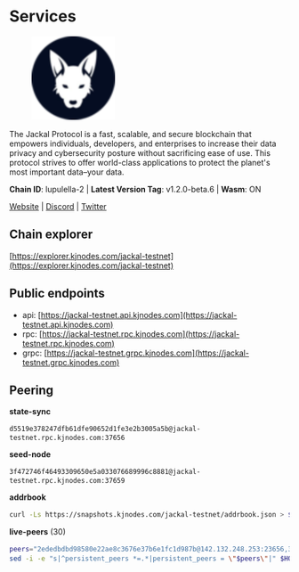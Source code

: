 # Services

<figure><img src="https://raw.githubusercontent.com/kj89/cosmos-images/main/logos/jackal.png" width="150" alt=""><figcaption></figcaption></figure>

The Jackal Protocol is a fast, scalable, and secure blockchain that empowers  individuals, developers, and enterprises to increase their data privacy and  cybersecurity posture without sacrificing ease of use. This protocol strives  to offer world-class applications to protect the planet's most important data–your data.

**Chain ID**: lupulella-2 | **Latest Version Tag**: v1.2.0-beta.6 | **Wasm**: ON

[Website](https://jackalprotocol.com) | [Discord](https://discord.com/invite/5GKym3p6rj) | [Twitter](https://twitter.com/Jackal_Protocol)




## Chain explorer
[https://explorer.kjnodes.com/jackal-testnet](https://explorer.kjnodes.com/jackal-testnet)

## Public endpoints

* api: [https://jackal-testnet.api.kjnodes.com](https://jackal-testnet.api.kjnodes.com)
* rpc: [https://jackal-testnet.rpc.kjnodes.com](https://jackal-testnet.rpc.kjnodes.com)
* grpc: [https://jackal-testnet.grpc.kjnodes.com](https://jackal-testnet.grpc.kjnodes.com)

## Peering

**state-sync**

```text
d5519e378247dfb61dfe90652d1fe3e2b3005a5b@jackal-testnet.rpc.kjnodes.com:37656
```

**seed-node**

```text
3f472746f46493309650e5a033076689996c8881@jackal-testnet.rpc.kjnodes.com:37659
```

**addrbook**
```bash
curl -Ls https://snapshots.kjnodes.com/jackal-testnet/addrbook.json > $HOME/.canine/config/addrbook.json
```

**live-peers** (30)
```bash
peers="2ededbdbd98580e22ae8c3676e37b6e1fc1d987b@142.132.248.253:23656,344d9c933f936f79f3d62eff5cd0b82775a79dac@162.19.239.230:26656,5eedbfbe64b942f4ab54db3842acf3bfab034c24@161.97.74.88:46656,ff5171d91cb033670238998dc84bdf69468bb053@51.89.232.234:27686,e4e93ce4b050c9d821e15b69477f5da706121343@65.109.93.152:31656,fd5b3021fe67406e63c1a3e3e89cb243bc0791c9@65.109.32.174:32656,09d9127972ded9e22f9f11833ed7fcfa149cf1fa@65.109.92.240:19126,075c59c5917e4e41fcb3e28dba80292a457f79ea@65.108.57.170:26656,5c2a752c9b1952dbed075c56c600c3a79b58c395@195.3.220.57:26906,2cdaa56d0778b20be8430069eefeab2138190355@78.46.106.75:37656,d5519e378247dfb61dfe90652d1fe3e2b3005a5b@65.109.68.190:37656,1b191fb9ef837dec648136097f94925a15dd85ab@213.170.135.20:26516,9a2c091798681f89b11f8eea370bf9c6284437c5@167.86.115.183:26656,0394449cab5a29f24dd4f37683d3b7622f27c0fc@65.108.206.118:61156,0e3058446ee9b1ad449b5d3a60d5c4f92dd3785c@65.109.30.12:56656,80420ad774e622bda8e1dfa9b80da11eee7eed1f@144.126.140.252:29656,d3677c7a3f9ef42d5ba213ae84c4c5749f4ee787@44.204.38.21:26656,11b91d243d43e761c96cfbf49f2f2bd06cce2df8@65.109.23.114:17556,6c6c7f370febd64447770da8aec0b9d359d61565@65.109.70.23:17556,a0f726a3dffb45d9cbde0913701bd757fcd7e434@157.90.2.254:36656,b549c1092e37db22576e31f19cbec4b1b3b36503@116.202.227.117:37656,84f520678ef59ea02f942fa6323ec562ca5a3249@45.79.161.178:26656,84af58201840781a0a62449d1dcdb0ad0cf5bdb3@91.223.3.144:26356,f3e70d3de1974208af04dac6fabd657ab4abf0ff@65.108.75.107:24656,451622fd913f6119a67f67e65f3ab82c3fbea529@78.107.253.133:32656,34bb04a3e226493e5d142c74bf78d2ed2803ee9d@213.133.100.172:27464,4ea723e652f11433734ae2aa6f364ef0510d6636@16.163.74.176:26626,3c6d856a429224201d78c7f28026874d10a27f57@5.75.227.78:26656,fa10dc1a1dc81ee2741e7f88327cb13d2ab56f54@65.109.23.182:19126,1f11577400a5caadedc01261e0f4902983445fb1@212.23.222.125:26656"
sed -i -e "s|^persistent_peers *=.*|persistent_peers = \"$peers\"|" $HOME/.canine/config/config.toml
```
